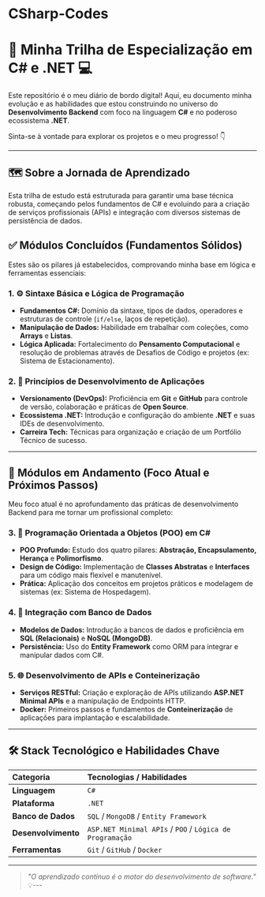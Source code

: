 # CSharp-Codes

# 🌟 Minha Trilha de Especialização em C# e .NET 💻

Este repositório é o meu diário de bordo digital! Aqui, eu documento minha evolução e as habilidades que estou construindo no universo do **Desenvolvimento Backend** com foco na linguagem **C#** e no poderoso ecossistema **.NET**.

Sinta-se à vontade para explorar os projetos e o meu progresso! 👇

---

## 🗺️ Sobre a Jornada de Aprendizado

Esta trilha de estudo está estruturada para garantir uma base técnica robusta, começando pelos fundamentos de C# e evoluindo para a criação de serviços profissionais (APIs) e integração com diversos sistemas de persistência de dados.

## ✅ Módulos Concluídos (Fundamentos Sólidos)

Estes são os pilares já estabelecidos, comprovando minha base em lógica e ferramentas essenciais:

### 1. ⚙️ Sintaxe Básica e Lógica de Programação

* **Fundamentos C#:** Domínio da sintaxe, tipos de dados, operadores e estruturas de controle (`if/else`, laços de repetição).
* **Manipulação de Dados:** Habilidade em trabalhar com coleções, como **Arrays** e **Listas**.
* **Lógica Aplicada:** Fortalecimento do **Pensamento Computacional** e resolução de problemas através de Desafios de Código e projetos (ex: Sistema de Estacionamento).

### 2. 🚀 Princípios de Desenvolvimento de Aplicações

* **Versionamento (DevOps):** Proficiência em **Git** e **GitHub** para controle de versão, colaboração e práticas de **Open Source**.
* **Ecossistema .NET:** Introdução e configuração do ambiente **.NET** e suas IDEs de desenvolvimento.
* **Carreira Tech:** Técnicas para organização e criação de um Portfólio Técnico de sucesso.

---

## 🚧 Módulos em Andamento (Foco Atual e Próximos Passos)

Meu foco atual é no aprofundamento das práticas de desenvolvimento Backend para me tornar um profissional completo:

### 3. 🧠 Programação Orientada a Objetos (POO) em C#

* **POO Profundo:** Estudo dos quatro pilares: **Abstração, Encapsulamento, Herança** e **Polimorfismo**.
* **Design de Código:** Implementação de **Classes Abstratas** e **Interfaces** para um código mais flexível e manutenível.
* **Prática:** Aplicação dos conceitos em projetos práticos e modelagem de sistemas (ex: Sistema de Hospedagem).

### 4. 💾 Integração com Banco de Dados

* **Modelos de Dados:** Introdução a bancos de dados e proficiência em **SQL (Relacionais)** e **NoSQL (MongoDB)**.
* **Persistência:** Uso do **Entity Framework** como ORM para integrar e manipular dados com C#.

### 5. 🌐 Desenvolvimento de APIs e Conteinerização

* **Serviços RESTful:** Criação e exploração de APIs utilizando **ASP.NET Minimal APIs** e a manipulação de Endpoints HTTP.
* **Docker:** Primeiros passos e fundamentos de **Conteinerização** de aplicações para implantação e escalabilidade.

---

## 🛠️ Stack Tecnológico e Habilidades Chave

| Categoria | Tecnologias / Habilidades |
| :--- | :--- |
| **Linguagem** | `C#` |
| **Plataforma** | `.NET` |
| **Banco de Dados** | `SQL` / `MongoDB` / `Entity Framework` |
| **Desenvolvimento**| `ASP.NET Minimal APIs` / `POO` / `Lógica de Programação` |
| **Ferramentas** | `Git` / `GitHub` / `Docker` |

---

> _"O aprendizado contínuo é o motor do desenvolvimento de software."_ 💡---